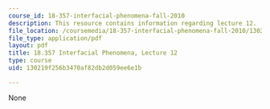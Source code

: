 ```yaml
---
course_id: 18-357-interfacial-phenomena-fall-2010
description: This resource contains information regarding lecture 12.
file_location: /coursemedia/18-357-interfacial-phenomena-fall-2010/130219f256b3470af82db2d059ee6e1b_MIT18_357F10_Lecture12.pdf
file_type: application/pdf
layout: pdf
title: 18.357 Interfacial Phenomena, Lecture 12
type: course
uid: 130219f256b3470af82db2d059ee6e1b

---
```

None